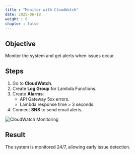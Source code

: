 ```yaml
---
title : "Monitor with CloudWatch"
date: 2025-06-18
weight : 8
chapter : false
---
```


## Objective

Monitor the system and get alerts when issues occur.

## Steps

1. Go to **CloudWatch**.
2. Create **Log Group** for Lambda Functions.
3. Create **Alarms**:
   - API Gateway 5xx errors.
   - Lambda response time > 3 seconds.
4. Connect **SNS** to send email alerts.

![CloudWatch Monitoring](/images/cloudwatch_monitoring.png)

## Result

The system is monitored 24/7, allowing early issue detection.
